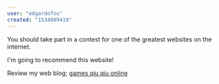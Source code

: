 ```yaml
---
user: "edgardofou"
created: "1534009419"
---
```


You should take part in a contest for one of the greatest websites on the internet.

I'm going to recommend this website!

Review my web blog; <a href="http://www.yootheme.su/forum/redirect/?url=http%3A%2F%2Fhuacaishangwu.com%2Fcomment%2Fhtml%2F%3F17275.html">games qiu qiu online</a>
